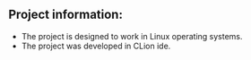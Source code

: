  ## Project information:

 * The project is designed to work in Linux operating systems.
 * The project was developed in CLion ide.